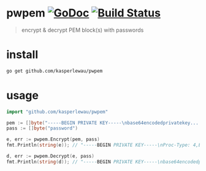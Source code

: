 # pwpem [![GoDoc](https://godoc.org/github.com/golang/gddo?status.svg)](https://godoc.org/github.com/kasperlewau/pwpem) [![Build Status](https://travis-ci.org/kasperlewau/pwpem.svg?branch=master)](https://travis-ci.org/kasperlewau/pwpem)
> encrypt & decrypt PEM block(s) with passwords


# install
```sh
go get github.com/kasperlewau/pwpem
```

# usage
```go
import "github.com/kasperlewau/pwpem"

pem := []byte("-----BEGIN PRIVATE KEY-----\nbase64encodedprivatekey....")
pass := []byte("password")

e, err := pwpem.Encrypt(pem, pass)
fmt.Println(string(e)); // "-----BEGIN PRIVATE KEY-----\nProc-Type: 4,ENCRYPTED\nDEK-Info: AES-256....."

d, err := pwpem.Decrypt(e, pass)
fmt.Println(string(d)); // "-----BEGIN PRIVATE KEY-----\nbase64encodedprivatekey....")
```
